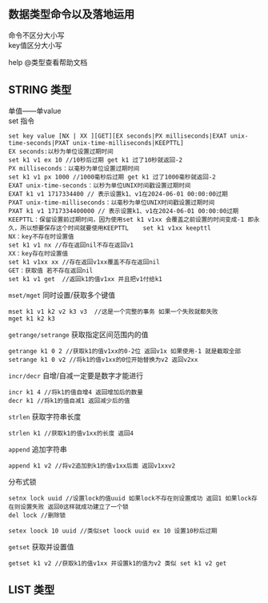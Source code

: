 ## 数据类型命令以及落地运用
命令不区分大小写  
key值区分大小写  

help @类型查看帮助文档  

## STRING 类型 
单值——单value   
set 指令   
```
set key value [NX | XX ][GET][EX seconds|PX milliseconds|EXAT unix-time-seconds|PXAT unix-time-milliseconds|KEEPTTL]    
EX seconds:以秒为单位设置过期时间 
set k1 v1 ex 10 //10秒后过期 get k1 过了10秒就返回-2   
PX milliseconds：以毫秒为单位设置过期时间  
set k1 v1 px 1000 //1000毫秒后过期 get k1 过了1000毫秒就返回-2   
EXAT unix-time-seconds：以秒为单位UNIX时间戳设置过期时间  
EXAT k1 v1 1717334400 // 表示设置k1、v1在2024-06-01 00:00:00过期 
PXAT unix-time-milliseconds：以毫秒为单位UNIX时间戳设置过期时间  
PXAT k1 v1 1717334400000 // 表示设置k1、v1在2024-06-01 00:00:00过期 
KEEPTTL：保留设置前过期时间，因为使用set k1 v1xx 会覆盖之前设置的时间变成-1 即永久，所以想要保存这个时间就要使用KEEPTTL    set k1 v1xx keepttl   
NX：key不存在时设置值  
set k1 v1 nx //存在返回nil不存在返回v1 
XX：key存在时设置值  
set k1 v1xx xx //存在返回v1xx覆盖不存在返回nil
GET：获取值 若不存在返回nil 
set k1 v1 get  //返回k1的值v1xx 并且把v1付给k1
```

`mset/mget` 同时设置/获取多个键值  
```
mset k1 v1 k2 v2 k3 v3  //这是一个完整的事务 如果一个失败就都失败  
mget k1 k2 k3  
```

`getrange/setrange` 获取指定区间范围内的值  
```
getrange k1 0 2 //获取k1的值v1xx的0-2位 返回v1x 如果使用-1 就是截取全部    
setrange k1 0 v2 //将k1的值v1xx的0位开始替换为v2 返回v2xx   
```

`incr/decr` 自增/自减一定要是数字才能进行  
```
incr k1 4 //将k1的值自增4 返回增加后的数量
decr k1 //将k1的值自减1 返回减少后的值   
```

`strlen` 获取字符串长度  
```
strlen k1 //获取k1的值v1xx的长度 返回4  
```

`append` 追加字符串  
```
append k1 v2 //将v2追加到k1的值v1xx后面 返回v1xxv2  
```

分布式锁  
```
setnx lock uuid //设置lock的值uuid 如果lock不存在则设置成功 返回1 如果lock存在则设置失败 返回0这样就成功建立了一个锁 
del lock //删除锁  

setex loock 10 uuid //类似set loock uuid ex 10 设置10秒后过期   

```

`getset` 获取并设置值  
```
getset k1 v2 //获取k1的值v1xx 并设置k1的值为v2 类似 set k1 v2 get       
```






## LIST 类型


